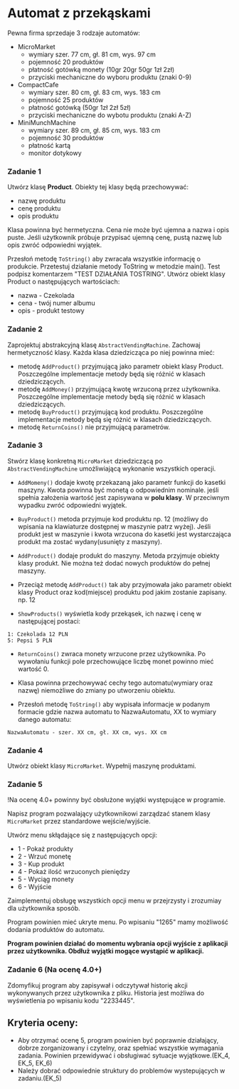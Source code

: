 # Automat z przekąskami
Pewna firma sprzedaje 3 rodzaje automatów:
- MicroMarket
    - wymiary szer. 77 cm, gł. 81 cm, wys. 97 cm
    - pojemność 20 produktów
    - płatność gotówką monety (10gr 20gr 50gr 1zł 2zł)
    - przyciski mechaniczne do wyboru produktu (znaki 0-9)
- CompactCafe
    - wymiary szer. 80 cm, gł. 83 cm, wys. 183 cm
    - pojemność 25 produktów
    - płatność gotówką (50gr 1zł 2zł 5zł)
    - przyciski mechaniczne do wybotu produktu (znaki A-Z)
- MiniMunchMachine
    - wymiary szer. 89 cm, gł. 85 cm, wys. 183 cm
    - pojemność 30 produktów
    - płatność kartą
    - monitor dotykowy

### Zadanie 1
Utwórz klasę **Product**. Obiekty tej klasy będą przechowywać:
- nazwę produktu
- cenę produktu
- opis produktu

Klasa powinna być hermetyczna. Cena nie może być ujemna a nazwa i opis puste. Jeśli użytkownik próbuje przypisać ujemną cenę, pustą nazwę lub opis zwróć odpowiedni wyjątek.

Przesłoń metodę `ToString()` aby zwracała wszystkie informację o produkcie.
Przetestuj działanie metody ToString w metodzie main(). Test podpisz komentarzem "TEST DZIAŁANIA TOSTRING". Utwórz obiekt klasy Product o następujących wartościach:
- nazwa - Czekolada
- cena - twój numer albumu
- opis - produkt testowy


### Zadanie 2

Zaprojektuj abstrakcyjną klasę `AbstractVendingMachine`. Zachowaj hermetyczność klasy.
Każda klasa dziedzicząca po niej powinna mieć:
- metodę `AddProduct()` przyjmującą jako parametr obiekt klasy Product. Poszczególne implementacje metody będą się różnić w klasach dziedziczących.
- metodę `AddMoney()` przyjmującą kwotę wrzuconą przez użytkownika. Poszczególne implementacje metody będą się różnić w klasach dziedziczących.
- metodę `BuyProduct()` przyjmującą kod produktu. Poszczególne implementacje metody będą się różnić w klasach dziedziczących.
- metodę `ReturnCoins()` nie przyjmującą parametrów.


### Zadanie 3

Stwórz klasę konkretną `MicroMarket` dziedziczącą po `AbstractVendingMachine` umożliwiającą wykonanie wszystkich operacji.
- `AddMomeny()` dodaje kwotę przekazaną jako parametr funkcji do kasetki maszyny. Kwota powinna być monetą o odpowiednim nominale. jeśli spełnia założenia wartość jest zapisywana w **polu klasy**. W przeciwnym wypadku zwróć odpowiedni wyjątek.

- `BuyProduct()` metoda przyjmuje kod produktu np. 12 (możliwy do wpisania na klawiaturze dostępnej w maszynie patrz wyżej). Jeśli produkt jest w maszynie i kwota wrzucona do kasetki jest wystarczająca produkt ma zostać wydany(usunięty z maszyny).

- `AddProduct()` dodaje produkt do maszyny. Metoda przyjmuje obiekty klasy produkt. Nie można też dodać nowych produktów do pełnej maszyny.

- Przeciąż metodę `AddProduct()` tak aby przyjmowała jako parametr obiekt klasy Product oraz kod(miejsce) produktu pod jakim zostanie zapisany. np. 12

- `ShowProducts()` wyświetla kody przekąsek, ich nazwę i cenę w następującej postaci:
```
1: Czekolada 12 PLN
5: Pepsi 5 PLN 
```

- `ReturnCoins()` zwraca monety wrzucone przez użytkownika. Po wywołaniu funkcji pole przechowujące liczbę monet powinno mieć wartość 0.

- Klasa powinna przechowywać cechy tego automatu(wymiary oraz nazwę) niemożliwe do zmiany po utworzeniu obiektu.

- Przesłoń metodę `ToString()` aby wypisała informacje w podanym formacie gdzie nazwa automatu to NazwaAutomatu, XX to wymiary danego automatu:
```
NazwaAutomatu - szer. XX cm, gł. XX cm, wys. XX cm
```


### Zadanie 4

Utwórz obiekt klasy `MicroMarket`. Wypełnij maszynę produktami.

### Zadanie 5 

!Na ocenę 4.0+ powinny być obsłużone wyjątki występujące w programie.

Napisz program pozwalający użytkownikowi zarządzać stanem klasy `MicroMarket` przez standardowe wejście/wyjście.

Utwórz menu skłądające się z następujących opcji:
- 1 - Pokaż produkty
- 2 - Wrzuć monetę
- 3 - Kup produkt
- 4 - Pokaż ilość wrzuconych pieniędzy
- 5 - Wyciąg monety
- 6 - Wyjście

Zaimplementuj obsługę wszystkich opcji menu w przejrzysty i zrozumiay dla użytkownika sposób. 

Program powinien mieć ukryte menu. Po wpisaniu "1265" mamy możliwość dodania produktów do automatu. 

**Program powinien działać do momentu wybrania opcji wyjście z aplikacji przez użytkownika. Obdłuż wyjątki mogące wystąpić w aplikacji.**

### Zadanie 6 (Na ocenę 4.0+)
Zdomyfikuj program aby zapisywał i odczytywał  historię akcji wykonywanych przez użytkownika z pliku. Historia jest możliwa do wyświetlenia po wpisaniu kodu "2233445". 

## Kryteria oceny:
- Aby otrzymać ocenę 5, program powinien być poprawnie działający, dobrze zorganizowany i czytelny, oraz spełniać wszystkie wymagania zadania. Powinien przewidywać i obsługiwać sytuacje wyjątkowe.(EK_4, EK_5, EK_6)
- Należy dobrać odpowiednie struktury do problemów wystepujących w zadaniu.(EK_5)






